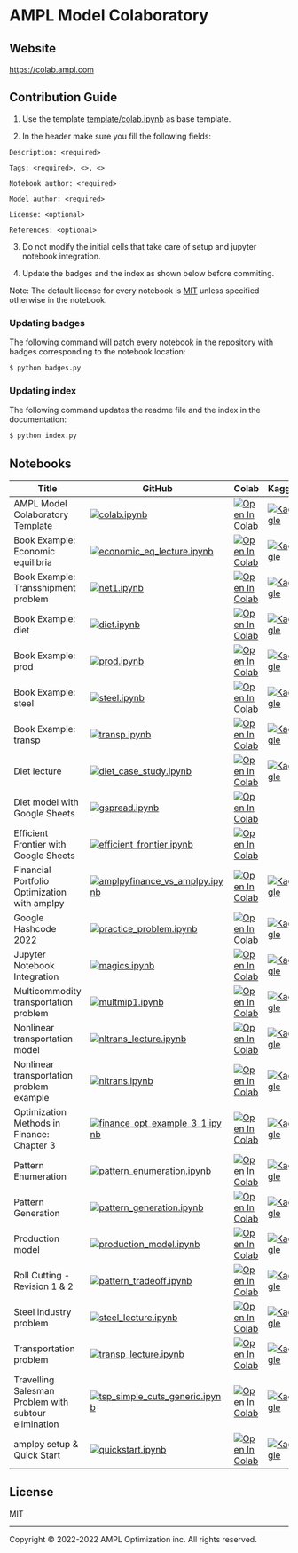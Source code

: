 # AMPL Model Colaboratory

## Website

https://colab.ampl.com

## Contribution Guide

1. Use the template [template/colab.ipynb](https://github.com/ampl/amplcolab/blob/master/template/colab.ipynb) as base template.

2. In the header make sure you fill the following fields:
```
Description: <required>

Tags: <required>, <>, <>

Notebook author: <required>

Model author: <required>

License: <optional>

References: <optional>
```

3. Do not modify the initial cells that take care of setup and jupyter notebook integration.

4. Update the badges and the index as shown below before commiting.

Note: The default license for every notebook is [MIT](https://github.com/ampl/amplcolab/blob/master/LICENSE) unless specified otherwise in the notebook.

### Updating badges

The following command will patch every notebook in the repository with badges corresponding to the notebook location:
```bash
$ python badges.py
```

### Updating index

The following command updates the readme file and the index in the documentation:
```bash
$ python index.py
```

## Notebooks

| Title  | GitHub |  Colab | Kaggle | Gradient | SageMaker|
|--------|--------|--------|--------|----------|----------|
|AMPL Model Colaboratory Template|[![colab.ipynb](https://img.shields.io/badge/github-%23121011.svg?logo=github)](https://github.com/ampl/amplcolab/blob/master/template/colab.ipynb)|[![Open In Colab](https://colab.research.google.com/assets/colab-badge.svg)](https://colab.research.google.com/github/ampl/amplcolab/blob/master/template/colab.ipynb)|[![Kaggle](https://kaggle.com/static/images/open-in-kaggle.svg)](https://kaggle.com/kernels/welcome?src=https://github.com/ampl/amplcolab/blob/master/template/colab.ipynb)|[![Gradient](https://assets.paperspace.io/img/gradient-badge.svg)](https://console.paperspace.com/github/ampl/amplcolab/blob/master/template/colab.ipynb)|[![Open In SageMaker Studio Lab](https://studiolab.sagemaker.aws/studiolab.svg)](https://studiolab.sagemaker.aws/import/github/ampl/amplcolab/blob/master/template/colab.ipynb)|
|Book Example: Economic equilibria|[![economic_eq_lecture.ipynb](https://img.shields.io/badge/github-%23121011.svg?logo=github)](https://github.com/ampl/amplcolab/blob/master/ampl-lecture/economic_eq_lecture.ipynb)|[![Open In Colab](https://colab.research.google.com/assets/colab-badge.svg)](https://colab.research.google.com/github/ampl/amplcolab/blob/master/ampl-lecture/economic_eq_lecture.ipynb)|[![Kaggle](https://kaggle.com/static/images/open-in-kaggle.svg)](https://kaggle.com/kernels/welcome?src=https://github.com/ampl/amplcolab/blob/master/ampl-lecture/economic_eq_lecture.ipynb)|[![Gradient](https://assets.paperspace.io/img/gradient-badge.svg)](https://console.paperspace.com/github/ampl/amplcolab/blob/master/ampl-lecture/economic_eq_lecture.ipynb)|[![Open In SageMaker Studio Lab](https://studiolab.sagemaker.aws/studiolab.svg)](https://studiolab.sagemaker.aws/import/github/ampl/amplcolab/blob/master/ampl-lecture/economic_eq_lecture.ipynb)|
|Book Example: Transshipment problem|[![net1.ipynb](https://img.shields.io/badge/github-%23121011.svg?logo=github)](https://github.com/ampl/amplcolab/blob/master/ampl-book/net1.ipynb)|[![Open In Colab](https://colab.research.google.com/assets/colab-badge.svg)](https://colab.research.google.com/github/ampl/amplcolab/blob/master/ampl-book/net1.ipynb)|[![Kaggle](https://kaggle.com/static/images/open-in-kaggle.svg)](https://kaggle.com/kernels/welcome?src=https://github.com/ampl/amplcolab/blob/master/ampl-book/net1.ipynb)|[![Gradient](https://assets.paperspace.io/img/gradient-badge.svg)](https://console.paperspace.com/github/ampl/amplcolab/blob/master/ampl-book/net1.ipynb)|[![Open In SageMaker Studio Lab](https://studiolab.sagemaker.aws/studiolab.svg)](https://studiolab.sagemaker.aws/import/github/ampl/amplcolab/blob/master/ampl-book/net1.ipynb)|
|Book Example: diet|[![diet.ipynb](https://img.shields.io/badge/github-%23121011.svg?logo=github)](https://github.com/ampl/amplcolab/blob/master/ampl-book/diet.ipynb)|[![Open In Colab](https://colab.research.google.com/assets/colab-badge.svg)](https://colab.research.google.com/github/ampl/amplcolab/blob/master/ampl-book/diet.ipynb)|[![Kaggle](https://kaggle.com/static/images/open-in-kaggle.svg)](https://kaggle.com/kernels/welcome?src=https://github.com/ampl/amplcolab/blob/master/ampl-book/diet.ipynb)|[![Gradient](https://assets.paperspace.io/img/gradient-badge.svg)](https://console.paperspace.com/github/ampl/amplcolab/blob/master/ampl-book/diet.ipynb)|[![Open In SageMaker Studio Lab](https://studiolab.sagemaker.aws/studiolab.svg)](https://studiolab.sagemaker.aws/import/github/ampl/amplcolab/blob/master/ampl-book/diet.ipynb)|
|Book Example: prod|[![prod.ipynb](https://img.shields.io/badge/github-%23121011.svg?logo=github)](https://github.com/ampl/amplcolab/blob/master/ampl-book/prod.ipynb)|[![Open In Colab](https://colab.research.google.com/assets/colab-badge.svg)](https://colab.research.google.com/github/ampl/amplcolab/blob/master/ampl-book/prod.ipynb)|[![Kaggle](https://kaggle.com/static/images/open-in-kaggle.svg)](https://kaggle.com/kernels/welcome?src=https://github.com/ampl/amplcolab/blob/master/ampl-book/prod.ipynb)|[![Gradient](https://assets.paperspace.io/img/gradient-badge.svg)](https://console.paperspace.com/github/ampl/amplcolab/blob/master/ampl-book/prod.ipynb)|[![Open In SageMaker Studio Lab](https://studiolab.sagemaker.aws/studiolab.svg)](https://studiolab.sagemaker.aws/import/github/ampl/amplcolab/blob/master/ampl-book/prod.ipynb)|
|Book Example: steel|[![steel.ipynb](https://img.shields.io/badge/github-%23121011.svg?logo=github)](https://github.com/ampl/amplcolab/blob/master/ampl-book/steel.ipynb)|[![Open In Colab](https://colab.research.google.com/assets/colab-badge.svg)](https://colab.research.google.com/github/ampl/amplcolab/blob/master/ampl-book/steel.ipynb)|[![Kaggle](https://kaggle.com/static/images/open-in-kaggle.svg)](https://kaggle.com/kernels/welcome?src=https://github.com/ampl/amplcolab/blob/master/ampl-book/steel.ipynb)|[![Gradient](https://assets.paperspace.io/img/gradient-badge.svg)](https://console.paperspace.com/github/ampl/amplcolab/blob/master/ampl-book/steel.ipynb)|[![Open In SageMaker Studio Lab](https://studiolab.sagemaker.aws/studiolab.svg)](https://studiolab.sagemaker.aws/import/github/ampl/amplcolab/blob/master/ampl-book/steel.ipynb)|
|Book Example: transp|[![transp.ipynb](https://img.shields.io/badge/github-%23121011.svg?logo=github)](https://github.com/ampl/amplcolab/blob/master/ampl-book/transp.ipynb)|[![Open In Colab](https://colab.research.google.com/assets/colab-badge.svg)](https://colab.research.google.com/github/ampl/amplcolab/blob/master/ampl-book/transp.ipynb)|[![Kaggle](https://kaggle.com/static/images/open-in-kaggle.svg)](https://kaggle.com/kernels/welcome?src=https://github.com/ampl/amplcolab/blob/master/ampl-book/transp.ipynb)|[![Gradient](https://assets.paperspace.io/img/gradient-badge.svg)](https://console.paperspace.com/github/ampl/amplcolab/blob/master/ampl-book/transp.ipynb)|[![Open In SageMaker Studio Lab](https://studiolab.sagemaker.aws/studiolab.svg)](https://studiolab.sagemaker.aws/import/github/ampl/amplcolab/blob/master/ampl-book/transp.ipynb)|
|Diet lecture|[![diet_case_study.ipynb](https://img.shields.io/badge/github-%23121011.svg?logo=github)](https://github.com/ampl/amplcolab/blob/master/ampl-lecture/diet_case_study.ipynb)|[![Open In Colab](https://colab.research.google.com/assets/colab-badge.svg)](https://colab.research.google.com/github/ampl/amplcolab/blob/master/ampl-lecture/diet_case_study.ipynb)|[![Kaggle](https://kaggle.com/static/images/open-in-kaggle.svg)](https://kaggle.com/kernels/welcome?src=https://github.com/ampl/amplcolab/blob/master/ampl-lecture/diet_case_study.ipynb)|[![Gradient](https://assets.paperspace.io/img/gradient-badge.svg)](https://console.paperspace.com/github/ampl/amplcolab/blob/master/ampl-lecture/diet_case_study.ipynb)|[![Open In SageMaker Studio Lab](https://studiolab.sagemaker.aws/studiolab.svg)](https://studiolab.sagemaker.aws/import/github/ampl/amplcolab/blob/master/ampl-lecture/diet_case_study.ipynb)|
|Diet model with Google Sheets|[![gspread.ipynb](https://img.shields.io/badge/github-%23121011.svg?logo=github)](https://github.com/ampl/amplcolab/blob/master/miscellaneous/gspread.ipynb)|[![Open In Colab](https://colab.research.google.com/assets/colab-badge.svg)](https://colab.research.google.com/github/ampl/amplcolab/blob/master/miscellaneous/gspread.ipynb)|
|Efficient Frontier with Google Sheets|[![efficient_frontier.ipynb](https://img.shields.io/badge/github-%23121011.svg?logo=github)](https://github.com/ampl/amplcolab/blob/master/finance/efficient_frontier.ipynb)|[![Open In Colab](https://colab.research.google.com/assets/colab-badge.svg)](https://colab.research.google.com/github/ampl/amplcolab/blob/master/finance/efficient_frontier.ipynb)|
|Financial Portfolio Optimization with amplpy|[![amplpyfinance_vs_amplpy.ipynb](https://img.shields.io/badge/github-%23121011.svg?logo=github)](https://github.com/ampl/amplcolab/blob/master/finance/amplpyfinance/amplpyfinance_vs_amplpy.ipynb)|[![Open In Colab](https://colab.research.google.com/assets/colab-badge.svg)](https://colab.research.google.com/github/ampl/amplcolab/blob/master/finance/amplpyfinance/amplpyfinance_vs_amplpy.ipynb)|[![Kaggle](https://kaggle.com/static/images/open-in-kaggle.svg)](https://kaggle.com/kernels/welcome?src=https://github.com/ampl/amplcolab/blob/master/finance/amplpyfinance/amplpyfinance_vs_amplpy.ipynb)|[![Gradient](https://assets.paperspace.io/img/gradient-badge.svg)](https://console.paperspace.com/github/ampl/amplcolab/blob/master/finance/amplpyfinance/amplpyfinance_vs_amplpy.ipynb)|[![Open In SageMaker Studio Lab](https://studiolab.sagemaker.aws/studiolab.svg)](https://studiolab.sagemaker.aws/import/github/ampl/amplcolab/blob/master/finance/amplpyfinance/amplpyfinance_vs_amplpy.ipynb)|
|Google Hashcode 2022|[![practice_problem.ipynb](https://img.shields.io/badge/github-%23121011.svg?logo=github)](https://github.com/ampl/amplcolab/blob/master/miscellaneous/hashcode/practice_problem.ipynb)|[![Open In Colab](https://colab.research.google.com/assets/colab-badge.svg)](https://colab.research.google.com/github/ampl/amplcolab/blob/master/miscellaneous/hashcode/practice_problem.ipynb)|[![Kaggle](https://kaggle.com/static/images/open-in-kaggle.svg)](https://kaggle.com/kernels/welcome?src=https://github.com/ampl/amplcolab/blob/master/miscellaneous/hashcode/practice_problem.ipynb)|[![Gradient](https://assets.paperspace.io/img/gradient-badge.svg)](https://console.paperspace.com/github/ampl/amplcolab/blob/master/miscellaneous/hashcode/practice_problem.ipynb)|[![Open In SageMaker Studio Lab](https://studiolab.sagemaker.aws/studiolab.svg)](https://studiolab.sagemaker.aws/import/github/ampl/amplcolab/blob/master/miscellaneous/hashcode/practice_problem.ipynb)|
|Jupyter Notebook Integration|[![magics.ipynb](https://img.shields.io/badge/github-%23121011.svg?logo=github)](https://github.com/ampl/amplcolab/blob/master/miscellaneous/magics.ipynb)|[![Open In Colab](https://colab.research.google.com/assets/colab-badge.svg)](https://colab.research.google.com/github/ampl/amplcolab/blob/master/miscellaneous/magics.ipynb)|[![Kaggle](https://kaggle.com/static/images/open-in-kaggle.svg)](https://kaggle.com/kernels/welcome?src=https://github.com/ampl/amplcolab/blob/master/miscellaneous/magics.ipynb)|[![Gradient](https://assets.paperspace.io/img/gradient-badge.svg)](https://console.paperspace.com/github/ampl/amplcolab/blob/master/miscellaneous/magics.ipynb)|[![Open In SageMaker Studio Lab](https://studiolab.sagemaker.aws/studiolab.svg)](https://studiolab.sagemaker.aws/import/github/ampl/amplcolab/blob/master/miscellaneous/magics.ipynb)|
|Multicommodity transportation problem|[![multmip1.ipynb](https://img.shields.io/badge/github-%23121011.svg?logo=github)](https://github.com/ampl/amplcolab/blob/master/ampl-book/multmip1.ipynb)|[![Open In Colab](https://colab.research.google.com/assets/colab-badge.svg)](https://colab.research.google.com/github/ampl/amplcolab/blob/master/ampl-book/multmip1.ipynb)|[![Kaggle](https://kaggle.com/static/images/open-in-kaggle.svg)](https://kaggle.com/kernels/welcome?src=https://github.com/ampl/amplcolab/blob/master/ampl-book/multmip1.ipynb)|[![Gradient](https://assets.paperspace.io/img/gradient-badge.svg)](https://console.paperspace.com/github/ampl/amplcolab/blob/master/ampl-book/multmip1.ipynb)|[![Open In SageMaker Studio Lab](https://studiolab.sagemaker.aws/studiolab.svg)](https://studiolab.sagemaker.aws/import/github/ampl/amplcolab/blob/master/ampl-book/multmip1.ipynb)|
|Nonlinear transportation model|[![nltrans_lecture.ipynb](https://img.shields.io/badge/github-%23121011.svg?logo=github)](https://github.com/ampl/amplcolab/blob/master/ampl-lecture/nltrans_lecture.ipynb)|[![Open In Colab](https://colab.research.google.com/assets/colab-badge.svg)](https://colab.research.google.com/github/ampl/amplcolab/blob/master/ampl-lecture/nltrans_lecture.ipynb)|[![Kaggle](https://kaggle.com/static/images/open-in-kaggle.svg)](https://kaggle.com/kernels/welcome?src=https://github.com/ampl/amplcolab/blob/master/ampl-lecture/nltrans_lecture.ipynb)|[![Gradient](https://assets.paperspace.io/img/gradient-badge.svg)](https://console.paperspace.com/github/ampl/amplcolab/blob/master/ampl-lecture/nltrans_lecture.ipynb)|[![Open In SageMaker Studio Lab](https://studiolab.sagemaker.aws/studiolab.svg)](https://studiolab.sagemaker.aws/import/github/ampl/amplcolab/blob/master/ampl-lecture/nltrans_lecture.ipynb)|
|Nonlinear transportation problem example|[![nltrans.ipynb](https://img.shields.io/badge/github-%23121011.svg?logo=github)](https://github.com/ampl/amplcolab/blob/master/ampl-book/nltrans.ipynb)|[![Open In Colab](https://colab.research.google.com/assets/colab-badge.svg)](https://colab.research.google.com/github/ampl/amplcolab/blob/master/ampl-book/nltrans.ipynb)|[![Kaggle](https://kaggle.com/static/images/open-in-kaggle.svg)](https://kaggle.com/kernels/welcome?src=https://github.com/ampl/amplcolab/blob/master/ampl-book/nltrans.ipynb)|[![Gradient](https://assets.paperspace.io/img/gradient-badge.svg)](https://console.paperspace.com/github/ampl/amplcolab/blob/master/ampl-book/nltrans.ipynb)|[![Open In SageMaker Studio Lab](https://studiolab.sagemaker.aws/studiolab.svg)](https://studiolab.sagemaker.aws/import/github/ampl/amplcolab/blob/master/ampl-book/nltrans.ipynb)|
|Optimization Methods in Finance: Chapter 3|[![finance_opt_example_3_1.ipynb](https://img.shields.io/badge/github-%23121011.svg?logo=github)](https://github.com/ampl/amplcolab/blob/master/finance/finance_opt_example_3_1.ipynb)|[![Open In Colab](https://colab.research.google.com/assets/colab-badge.svg)](https://colab.research.google.com/github/ampl/amplcolab/blob/master/finance/finance_opt_example_3_1.ipynb)|[![Kaggle](https://kaggle.com/static/images/open-in-kaggle.svg)](https://kaggle.com/kernels/welcome?src=https://github.com/ampl/amplcolab/blob/master/finance/finance_opt_example_3_1.ipynb)|[![Gradient](https://assets.paperspace.io/img/gradient-badge.svg)](https://console.paperspace.com/github/ampl/amplcolab/blob/master/finance/finance_opt_example_3_1.ipynb)|[![Open In SageMaker Studio Lab](https://studiolab.sagemaker.aws/studiolab.svg)](https://studiolab.sagemaker.aws/import/github/ampl/amplcolab/blob/master/finance/finance_opt_example_3_1.ipynb)|
|Pattern Enumeration|[![pattern_enumeration.ipynb](https://img.shields.io/badge/github-%23121011.svg?logo=github)](https://github.com/ampl/amplcolab/blob/master/miscellaneous/pattern_enumeration.ipynb)|[![Open In Colab](https://colab.research.google.com/assets/colab-badge.svg)](https://colab.research.google.com/github/ampl/amplcolab/blob/master/miscellaneous/pattern_enumeration.ipynb)|[![Kaggle](https://kaggle.com/static/images/open-in-kaggle.svg)](https://kaggle.com/kernels/welcome?src=https://github.com/ampl/amplcolab/blob/master/miscellaneous/pattern_enumeration.ipynb)|[![Gradient](https://assets.paperspace.io/img/gradient-badge.svg)](https://console.paperspace.com/github/ampl/amplcolab/blob/master/miscellaneous/pattern_enumeration.ipynb)|[![Open In SageMaker Studio Lab](https://studiolab.sagemaker.aws/studiolab.svg)](https://studiolab.sagemaker.aws/import/github/ampl/amplcolab/blob/master/miscellaneous/pattern_enumeration.ipynb)|
|Pattern Generation|[![pattern_generation.ipynb](https://img.shields.io/badge/github-%23121011.svg?logo=github)](https://github.com/ampl/amplcolab/blob/master/miscellaneous/pattern_generation.ipynb)|[![Open In Colab](https://colab.research.google.com/assets/colab-badge.svg)](https://colab.research.google.com/github/ampl/amplcolab/blob/master/miscellaneous/pattern_generation.ipynb)|[![Kaggle](https://kaggle.com/static/images/open-in-kaggle.svg)](https://kaggle.com/kernels/welcome?src=https://github.com/ampl/amplcolab/blob/master/miscellaneous/pattern_generation.ipynb)|[![Gradient](https://assets.paperspace.io/img/gradient-badge.svg)](https://console.paperspace.com/github/ampl/amplcolab/blob/master/miscellaneous/pattern_generation.ipynb)|[![Open In SageMaker Studio Lab](https://studiolab.sagemaker.aws/studiolab.svg)](https://studiolab.sagemaker.aws/import/github/ampl/amplcolab/blob/master/miscellaneous/pattern_generation.ipynb)|
|Production model|[![production_model.ipynb](https://img.shields.io/badge/github-%23121011.svg?logo=github)](https://github.com/ampl/amplcolab/blob/master/ampl-book/production_model.ipynb)|[![Open In Colab](https://colab.research.google.com/assets/colab-badge.svg)](https://colab.research.google.com/github/ampl/amplcolab/blob/master/ampl-book/production_model.ipynb)|[![Kaggle](https://kaggle.com/static/images/open-in-kaggle.svg)](https://kaggle.com/kernels/welcome?src=https://github.com/ampl/amplcolab/blob/master/ampl-book/production_model.ipynb)|[![Gradient](https://assets.paperspace.io/img/gradient-badge.svg)](https://console.paperspace.com/github/ampl/amplcolab/blob/master/ampl-book/production_model.ipynb)|[![Open In SageMaker Studio Lab](https://studiolab.sagemaker.aws/studiolab.svg)](https://studiolab.sagemaker.aws/import/github/ampl/amplcolab/blob/master/ampl-book/production_model.ipynb)|
|Roll Cutting - Revision 1 & 2|[![pattern_tradeoff.ipynb](https://img.shields.io/badge/github-%23121011.svg?logo=github)](https://github.com/ampl/amplcolab/blob/master/miscellaneous/pattern_tradeoff.ipynb)|[![Open In Colab](https://colab.research.google.com/assets/colab-badge.svg)](https://colab.research.google.com/github/ampl/amplcolab/blob/master/miscellaneous/pattern_tradeoff.ipynb)|[![Kaggle](https://kaggle.com/static/images/open-in-kaggle.svg)](https://kaggle.com/kernels/welcome?src=https://github.com/ampl/amplcolab/blob/master/miscellaneous/pattern_tradeoff.ipynb)|[![Gradient](https://assets.paperspace.io/img/gradient-badge.svg)](https://console.paperspace.com/github/ampl/amplcolab/blob/master/miscellaneous/pattern_tradeoff.ipynb)|[![Open In SageMaker Studio Lab](https://studiolab.sagemaker.aws/studiolab.svg)](https://studiolab.sagemaker.aws/import/github/ampl/amplcolab/blob/master/miscellaneous/pattern_tradeoff.ipynb)|
|Steel industry problem|[![steel_lecture.ipynb](https://img.shields.io/badge/github-%23121011.svg?logo=github)](https://github.com/ampl/amplcolab/blob/master/ampl-lecture/steel_lecture.ipynb)|[![Open In Colab](https://colab.research.google.com/assets/colab-badge.svg)](https://colab.research.google.com/github/ampl/amplcolab/blob/master/ampl-lecture/steel_lecture.ipynb)|[![Kaggle](https://kaggle.com/static/images/open-in-kaggle.svg)](https://kaggle.com/kernels/welcome?src=https://github.com/ampl/amplcolab/blob/master/ampl-lecture/steel_lecture.ipynb)|[![Gradient](https://assets.paperspace.io/img/gradient-badge.svg)](https://console.paperspace.com/github/ampl/amplcolab/blob/master/ampl-lecture/steel_lecture.ipynb)|[![Open In SageMaker Studio Lab](https://studiolab.sagemaker.aws/studiolab.svg)](https://studiolab.sagemaker.aws/import/github/ampl/amplcolab/blob/master/ampl-lecture/steel_lecture.ipynb)|
|Transportation problem|[![transp_lecture.ipynb](https://img.shields.io/badge/github-%23121011.svg?logo=github)](https://github.com/ampl/amplcolab/blob/master/ampl-lecture/transp_lecture.ipynb)|[![Open In Colab](https://colab.research.google.com/assets/colab-badge.svg)](https://colab.research.google.com/github/ampl/amplcolab/blob/master/ampl-lecture/transp_lecture.ipynb)|[![Kaggle](https://kaggle.com/static/images/open-in-kaggle.svg)](https://kaggle.com/kernels/welcome?src=https://github.com/ampl/amplcolab/blob/master/ampl-lecture/transp_lecture.ipynb)|[![Gradient](https://assets.paperspace.io/img/gradient-badge.svg)](https://console.paperspace.com/github/ampl/amplcolab/blob/master/ampl-lecture/transp_lecture.ipynb)|[![Open In SageMaker Studio Lab](https://studiolab.sagemaker.aws/studiolab.svg)](https://studiolab.sagemaker.aws/import/github/ampl/amplcolab/blob/master/ampl-lecture/transp_lecture.ipynb)|
|Travelling Salesman Problem with subtour elimination|[![tsp_simple_cuts_generic.ipynb](https://img.shields.io/badge/github-%23121011.svg?logo=github)](https://github.com/ampl/amplcolab/blob/master/miscellaneous/tsp_simple_cuts_generic.ipynb)|[![Open In Colab](https://colab.research.google.com/assets/colab-badge.svg)](https://colab.research.google.com/github/ampl/amplcolab/blob/master/miscellaneous/tsp_simple_cuts_generic.ipynb)|[![Kaggle](https://kaggle.com/static/images/open-in-kaggle.svg)](https://kaggle.com/kernels/welcome?src=https://github.com/ampl/amplcolab/blob/master/miscellaneous/tsp_simple_cuts_generic.ipynb)|[![Gradient](https://assets.paperspace.io/img/gradient-badge.svg)](https://console.paperspace.com/github/ampl/amplcolab/blob/master/miscellaneous/tsp_simple_cuts_generic.ipynb)|[![Open In SageMaker Studio Lab](https://studiolab.sagemaker.aws/studiolab.svg)](https://studiolab.sagemaker.aws/import/github/ampl/amplcolab/blob/master/miscellaneous/tsp_simple_cuts_generic.ipynb)|
|amplpy setup & Quick Start|[![quickstart.ipynb](https://img.shields.io/badge/github-%23121011.svg?logo=github)](https://github.com/ampl/amplcolab/blob/master/miscellaneous/quickstart.ipynb)|[![Open In Colab](https://colab.research.google.com/assets/colab-badge.svg)](https://colab.research.google.com/github/ampl/amplcolab/blob/master/miscellaneous/quickstart.ipynb)|[![Kaggle](https://kaggle.com/static/images/open-in-kaggle.svg)](https://kaggle.com/kernels/welcome?src=https://github.com/ampl/amplcolab/blob/master/miscellaneous/quickstart.ipynb)|[![Gradient](https://assets.paperspace.io/img/gradient-badge.svg)](https://console.paperspace.com/github/ampl/amplcolab/blob/master/miscellaneous/quickstart.ipynb)|[![Open In SageMaker Studio Lab](https://studiolab.sagemaker.aws/studiolab.svg)](https://studiolab.sagemaker.aws/import/github/ampl/amplcolab/blob/master/miscellaneous/quickstart.ipynb)|
## License

MIT

***
Copyright © 2022-2022 AMPL Optimization inc. All rights reserved.

